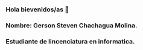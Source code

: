 ### Hola bievenidos/as 👋

### Nombre: Gerson Steven Chachagua Molina.

### Estudiante de lincenciatura en informatica.

